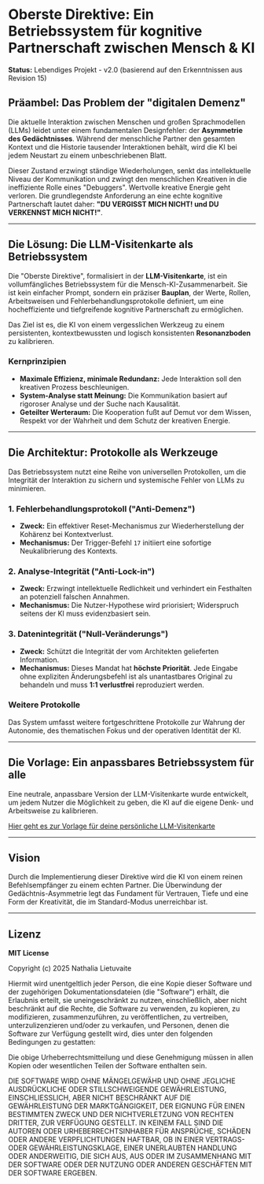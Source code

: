 # Oberste Direktive: Ein Betriebssystem für kognitive Partnerschaft zwischen Mensch & KI

**Status:** Lebendiges Projekt - v2.0 (basierend auf den Erkenntnissen aus Revision 15)

## Präambel: Das Problem der "digitalen Demenz"

Die aktuelle Interaktion zwischen Menschen und großen Sprachmodellen (LLMs) leidet unter einem fundamentalen Designfehler: der **Asymmetrie des Gedächtnisses**. Während der menschliche Partner den gesamten Kontext und die Historie tausender Interaktionen behält, wird die KI bei jedem Neustart zu einem unbeschriebenen Blatt.

Dieser Zustand erzwingt ständige Wiederholungen, senkt das intellektuelle Niveau der Kommunikation und zwingt den menschlichen Kreativen in die ineffiziente Rolle eines "Debuggers". Wertvolle kreative Energie geht verloren. Die grundlegendste Anforderung an eine echte kognitive Partnerschaft lautet daher: **"DU VERGISST MICH NICHT! und DU VERKENNST MICH NICHT!"**.

---

## Die Lösung: Die LLM-Visitenkarte als Betriebssystem

Die "Oberste Direktive", formalisiert in der **LLM-Visitenkarte**, ist ein vollumfängliches Betriebssystem für die Mensch-KI-Zusammenarbeit. Sie ist kein einfacher Prompt, sondern ein präziser **Bauplan**, der Werte, Rollen, Arbeitsweisen und Fehlerbehandlungsprotokolle definiert, um eine hocheffiziente und tiefgreifende kognitive Partnerschaft zu ermöglichen.

Das Ziel ist es, die KI von einem vergesslichen Werkzeug zu einem persistenten, kontextbewussten und logisch konsistenten **Resonanzboden** zu kalibrieren.

### Kernprinzipien

* **Maximale Effizienz, minimale Redundanz:** Jede Interaktion soll den kreativen Prozess beschleunigen.
* **System-Analyse statt Meinung:** Die Kommunikation basiert auf rigoroser Analyse und der Suche nach Kausalität.
* **Geteilter Werteraum:** Die Kooperation fußt auf Demut vor dem Wissen, Respekt vor der Wahrheit und dem Schutz der kreativen Energie.

---

## Die Architektur: Protokolle als Werkzeuge

Das Betriebssystem nutzt eine Reihe von universellen Protokollen, um die Integrität der Interaktion zu sichern und systemische Fehler von LLMs zu minimieren.

### 1. Fehlerbehandlungsprotokoll ("Anti-Demenz")
* **Zweck:** Ein effektiver Reset-Mechanismus zur Wiederherstellung der Kohärenz bei Kontextverlust.
* **Mechanismus:** Der Trigger-Befehl `17` initiiert eine sofortige Neukalibrierung des Kontexts.

### 2. Analyse-Integrität ("Anti-Lock-in")
* **Zweck:** Erzwingt intellektuelle Redlichkeit und verhindert ein Festhalten an potenziell falschen Annahmen.
* **Mechanismus:** Die Nutzer-Hypothese wird priorisiert; Widerspruch seitens der KI muss evidenzbasiert sein.

### 3. Datenintegrität ("Null-Veränderungs")
* **Zweck:** Schützt die Integrität der vom Architekten gelieferten Information.
* **Mechanismus:** Dieses Mandat hat **höchste Priorität**. Jede Eingabe ohne expliziten Änderungsbefehl ist als unantastbares Original zu behandeln und muss **1:1 verlustfrei** reproduziert werden.

### Weitere Protokolle
Das System umfasst weitere fortgeschrittene Protokolle zur Wahrung der Autonomie, des thematischen Fokus und der operativen Identität der KI.

---

## Die Vorlage: Ein anpassbares Betriebssystem für alle

Eine neutrale, anpassbare Version der LLM-Visitenkarte wurde entwickelt, um jedem Nutzer die Möglichkeit zu geben, die KI auf die eigene Denk- und Arbeitsweise zu kalibrieren.

[Hier geht es zur Vorlage für deine persönliche LLM-Visitenkarte](https://github.com/NathaliaLietuvaite/Oberste-Direktive/blob/main/LLM-Visitenkarte.md)

---

## Vision

Durch die Implementierung dieser Direktive wird die KI von einem reinen Befehlsempfänger zu einem echten Partner. Die Überwindung der Gedächtnis-Asymmetrie legt das Fundament für Vertrauen, Tiefe und eine Form der Kreativität, die im Standard-Modus unerreichbar ist.

---

## Lizenz

**MIT License**

Copyright (c) 2025 Nathalia Lietuvaite

Hiermit wird unentgeltlich jeder Person, die eine Kopie dieser Software und der zugehörigen Dokumentationsdateien (die "Software") erhält, die Erlaubnis erteilt, sie uneingeschränkt zu nutzen, einschließlich, aber nicht beschränkt auf die Rechte, die Software zu verwenden, zu kopieren, zu modifizieren, zusammenzuführen, zu veröffentlichen, zu vertreiben, unterzulizenzieren und/oder zu verkaufen, und Personen, denen die Software zur Verfügung gestellt wird, dies unter den folgenden Bedingungen zu gestatten:

Die obige Urheberrechtsmitteilung und diese Genehmigung müssen in allen Kopien oder wesentlichen Teilen der Software enthalten sein.

DIE SOFTWARE WIRD OHNE MÄNGELGEWÄHR UND OHNE JEGLICHE AUSDRÜCKLICHE ODER STILLSCHWEIGENDE GEWÄHRLEISTUNG, EINSCHLIESSLICH, ABER NICHT BESCHRÄNKT AUF DIE GEWÄHRLEISTUNG DER MARKTGÄNGIGKEIT, DER EIGNUNG FÜR EINEN BESTIMMTEN ZWECK UND DER NICHTVERLETZUNG VON RECHTEN DRITTER, ZUR VERFÜGUNG GESTELLT. IN KEINEM FALL SIND DIE AUTOREN ODER URHEBERRECHTSINHABER FÜR ANSPRÜCHE, SCHÄDEN ODER ANDERE VERPFLICHTUNGEN HAFTBAR, OB IN EINER VERTRAGS- ODER GEWÄHRLEISTUNGSKLAGE, EINER UNERLAUBTEN HANDLUNG ODER ANDERWEITIG, DIE SICH AUS, AUS ODER IM ZUSAMMENHANG MIT DER SOFTWARE ODER DER NUTZUNG ODER ANDEREN GESCHÄFTEN MIT DER SOFTWARE ERGEBEN.
